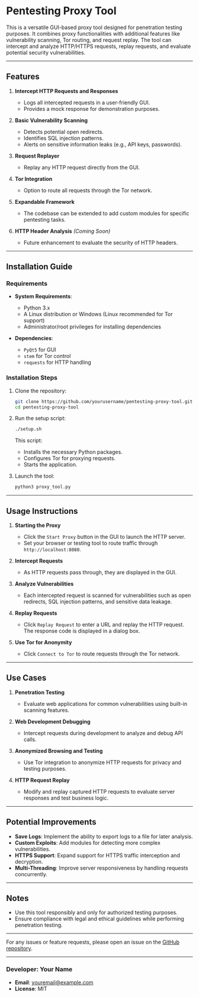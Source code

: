 # Pentesting Proxy Tool

This is a versatile GUI-based proxy tool designed for penetration testing purposes. It combines proxy functionalities with additional features like vulnerability scanning, Tor routing, and request replay. The tool can intercept and analyze HTTP/HTTPS requests, replay requests, and evaluate potential security vulnerabilities.

---

## Features

1. **Intercept HTTP Requests and Responses**
   - Logs all intercepted requests in a user-friendly GUI.
   - Provides a mock response for demonstration purposes.

2. **Basic Vulnerability Scanning**
   - Detects potential open redirects.
   - Identifies SQL injection patterns.
   - Alerts on sensitive information leaks (e.g., API keys, passwords).

3. **Request Replayer**
   - Replay any HTTP request directly from the GUI.

4. **Tor Integration**
   - Option to route all requests through the Tor network.

5. **Expandable Framework**
   - The codebase can be extended to add custom modules for specific pentesting tasks.

6. **HTTP Header Analysis** *(Coming Soon)*
   - Future enhancement to evaluate the security of HTTP headers.

---

## Installation Guide

### Requirements
- **System Requirements**:
  - Python 3.x
  - A Linux distribution or Windows (Linux recommended for Tor support)
  - Administrator/root privileges for installing dependencies

- **Dependencies**:
  - `PyQt5` for GUI
  - `stem` for Tor control
  - `requests` for HTTP handling

### Installation Steps

1. Clone the repository:
   ```bash
   git clone https://github.com/yourusername/pentesting-proxy-tool.git
   cd pentesting-proxy-tool
   ```

2. Run the setup script:
   ```bash
   ./setup.sh
   ```

   This script:
   - Installs the necessary Python packages.
   - Configures Tor for proxying requests.
   - Starts the application.

3. Launch the tool:
   ```bash
   python3 proxy_tool.py
   ```

---

## Usage Instructions

1. **Starting the Proxy**
   - Click the `Start Proxy` button in the GUI to launch the HTTP server.
   - Set your browser or testing tool to route traffic through `http://localhost:8080`.

2. **Intercept Requests**
   - As HTTP requests pass through, they are displayed in the GUI.

3. **Analyze Vulnerabilities**
   - Each intercepted request is scanned for vulnerabilities such as open redirects, SQL injection patterns, and sensitive data leakage.

4. **Replay Requests**
   - Click `Replay Request` to enter a URL and replay the HTTP request. The response code is displayed in a dialog box.

5. **Use Tor for Anonymity**
   - Click `Connect to Tor` to route requests through the Tor network.

---

## Use Cases

1. **Penetration Testing**
   - Evaluate web applications for common vulnerabilities using built-in scanning features.

2. **Web Development Debugging**
   - Intercept requests during development to analyze and debug API calls.

3. **Anonymized Browsing and Testing**
   - Use Tor integration to anonymize HTTP requests for privacy and testing purposes.

4. **HTTP Request Replay**
   - Modify and replay captured HTTP requests to evaluate server responses and test business logic.

---

## Potential Improvements

- **Save Logs**: Implement the ability to export logs to a file for later analysis.
- **Custom Exploits**: Add modules for detecting more complex vulnerabilities.
- **HTTPS Support**: Expand support for HTTPS traffic interception and decryption.
- **Multi-Threading**: Improve server responsiveness by handling requests concurrently.

---

## Notes
- Use this tool responsibly and only for authorized testing purposes.
- Ensure compliance with legal and ethical guidelines while performing penetration testing.

---

For any issues or feature requests, please open an issue on the [GitHub repository](https://github.com/yourusername/pentesting-proxy-tool).

---

### Developer: Your Name
- **Email**: youremail@example.com
- **License**: MIT

